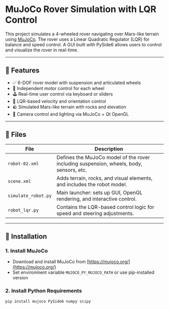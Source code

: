 # MuJoCo Rover Simulation with LQR Control

This project simulates a 4-wheeled rover navigating over Mars-like terrain using [MuJoCo](https://mujoco.org/). The rover uses a Linear Quadratic Regulator (LQR) for balance and speed control. A GUI built with PySide6 allows users to control and visualize the rover in real-time.

---

## 🧠 Features

- ✅ 6-DOF rover model with suspension and articulated wheels
- 🛞 Independent motor control for each wheel
- 🕹️ Real-time user control via keyboard or sliders
- 🧮 LQR-based velocity and orientation control
- 🪨 Simulated Mars-like terrain with rocks and elevation
- 🌄 Camera control and lighting via MuJoCo + Qt OpenGL

---

## 📁 Files

| File              | Description |
|-------------------|-------------|
| `robot-02.xml`    | Defines the MuJoCo model of the rover including suspension, wheels, body, sensors, etc. |
| `scene.xml`       | Adds terrain, rocks, and visual elements, and includes the robot model. |
| `simulate_robot.py` | Main launcher: sets up GUI, OpenGL rendering, and interactive control. |
| `robot_lqr.py`    | Contains the LQR-based control logic for speed and steering adjustments. |

---

## 🚀 Installation

### 1. Install MuJoCo
- Download and install MuJoCo from [https://mujoco.org/](https://mujoco.org/)
- Set environment variable `MUJOCO_PY_MUJOCO_PATH` or use pip-installed version

### 2. Install Python Requirements

```bash
pip install mujoco PySide6 numpy scipy
